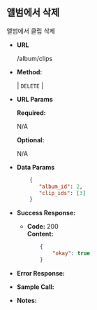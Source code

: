 **앨범에서 삭제**
----
  앨범에서 클립 삭제

* **URL**

  /album/clips

* **Method:**

  | `DELETE` |
  
*  **URL Params**

   **Required:**
 
   N/A

   **Optional:**
 
   N/A

* **Data Params**

  ```json
      {
         "album_id": 2,
         "clip_ids": [3]
      }
  ``` 

* **Success Response:**
  
  * **Code:** 200 <br />
    **Content:** 
    ```json
        {
            "okay": true
        }
    ```
 
* **Error Response:**



* **Sample Call:**


* **Notes:**

